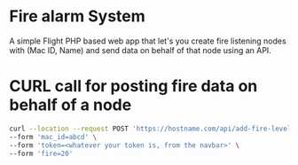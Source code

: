# Fire alarm System
A simple Flight PHP based web app that let's you create fire listening nodes with (Mac ID, Name) and send data on behalf of that node using an API.

# CURL call for posting fire data on behalf of a node
```bash
curl --location --request POST 'https://hostname.com/api/add-fire-level' \
--form 'mac_id=abcd' \
--form 'token=<whatever your token is, from the navbar>' \
--form 'fire=20'
```

